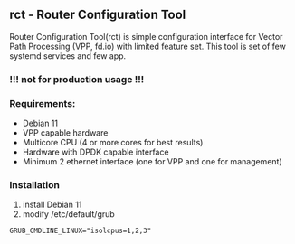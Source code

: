 ## rct - Router Configuration Tool

Router Configuration Tool(rct) is simple configuration interface for Vector Path Processing (VPP, fd.io) with limited feature set. This tool is set of few systemd services and few app.

### !!! not for production usage !!!


### Requirements:
* Debian 11
* VPP capable hardware
* Multicore CPU (4 or more cores for best results)
* Hardware with DPDK capable interface
* Minimum 2 ethernet interface (one for VPP and one for management)

### Installation
1. install Debian 11 
2. modify /etc/default/grub
```
GRUB_CMDLINE_LINUX="isolcpus=1,2,3"
```